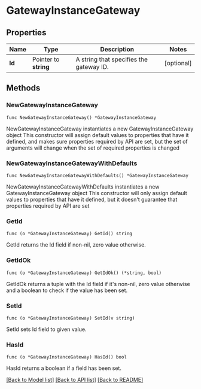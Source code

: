 # GatewayInstanceGateway

## Properties

Name | Type | Description | Notes
------------ | ------------- | ------------- | -------------
**Id** | Pointer to **string** | A string that specifies the gateway ID. | [optional] 

## Methods

### NewGatewayInstanceGateway

`func NewGatewayInstanceGateway() *GatewayInstanceGateway`

NewGatewayInstanceGateway instantiates a new GatewayInstanceGateway object
This constructor will assign default values to properties that have it defined,
and makes sure properties required by API are set, but the set of arguments
will change when the set of required properties is changed

### NewGatewayInstanceGatewayWithDefaults

`func NewGatewayInstanceGatewayWithDefaults() *GatewayInstanceGateway`

NewGatewayInstanceGatewayWithDefaults instantiates a new GatewayInstanceGateway object
This constructor will only assign default values to properties that have it defined,
but it doesn't guarantee that properties required by API are set

### GetId

`func (o *GatewayInstanceGateway) GetId() string`

GetId returns the Id field if non-nil, zero value otherwise.

### GetIdOk

`func (o *GatewayInstanceGateway) GetIdOk() (*string, bool)`

GetIdOk returns a tuple with the Id field if it's non-nil, zero value otherwise
and a boolean to check if the value has been set.

### SetId

`func (o *GatewayInstanceGateway) SetId(v string)`

SetId sets Id field to given value.

### HasId

`func (o *GatewayInstanceGateway) HasId() bool`

HasId returns a boolean if a field has been set.


[[Back to Model list]](../README.md#documentation-for-models) [[Back to API list]](../README.md#documentation-for-api-endpoints) [[Back to README]](../README.md)



